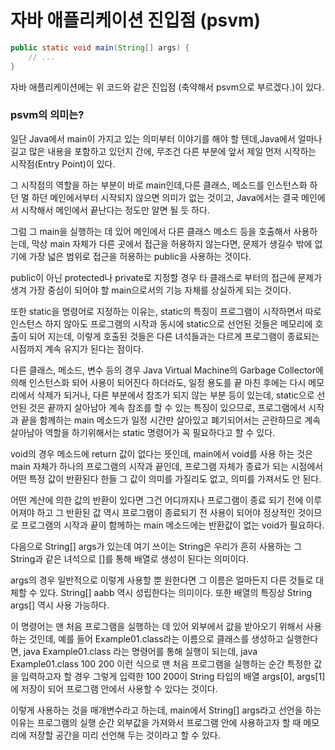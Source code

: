 # 자바 애플리케이션 진입점 (psvm)

```java
public static void main(String[] args) {
	// ...
}
```

자바 애플리케이션에는 위 코드와 같은 진입점 (축약해서 psvm으로 부르겠다.)이 있다. 



### psvm의 의미는?

일단 Java에서 main이 가지고 있는 의미부터 이야기를 해야 할 텐데,Java에서 얼마나 길고 많은 내용을 포함하고 있던지 간에, 무조건 다른 부분에 앞서 제일 먼저 시작하는 시작점(Entry Point)이 있다.

그 시작점의 역할을 하는 부분이 바로 main인데,다른 클래스, 메소드를 인스턴스화 하던 멀 하던 메인에서부터 시작되지 않으면 의미가 없는 것이고, Java에서는 결국 메인에서 시작해서 메인에서 끝난다는 정도만 알면 될 듯 하다.

그럼 그 main을 실행하는 데 있어 메인에서 다른 클래스 메소드 등을 호출해서 사용하는데, 막상 main 자체가 다른 곳에서 접근을 허용하지 않는다면, 문제가 생길수 밖에 없기에 가장 넓은 범위로 접근을 허용하는 public을 사용하는 것이다.

public이 아닌 protected나 private로 지정할 경우 타 클래스로 부터의 접근에 문제가 생겨 가장 중심이 되어야 할 main으로서의 기능 자체를 상실하게 되는 것이다.

또한 static을 명령어로 지정하는 이유는, static의 특징이 프로그램이 시작하면서 따로 인스턴스 하지 않아도 프로그램의 시작과 동시에 static으로 선언된 것들은 메모리에 호출이 되어 지는데, 이렇게 호출된 것들은 다른 녀석들과는 다르게 프로그램이 종료되는 시점까지 계속 유지가 된다는 점이다.

다른 클래스, 메소드, 변수 등의 경우 Java Virtual Machine의 Garbage Collector에 의해 인스턴스화 되어 사용이 되어진다 하더라도, 일정 용도를 끝 마친 후에는 다시 메모리에서 삭제가 되거나, 다른 부분에서 참조가 되지 않는 부분 등이 있는데, static으로 선언된 것은 끝까지 살아남아 계속 참조를 할 수 있는 특징이 있으므로, 프로그램에서 시작과 끝을 함께하는 main 메소드가 일정 시간만 살아있고 폐기되어서는 곤란하므로 계속 살아남아 역할을 하기위해서는 static 명령어가 꼭 필요하다고 할 수 있다.

void의 경우 메소드에 return 값이 없다는 뜻인데, main에서 void를 사용 하는 것은 main 자체가 하나의 프로그램의 시작과 끝인데, 프로그램 자체가 종료가 되는 시점에서 어떤 특정 값이 반환된다 한들 그 값이 의미를 가질리도 없고, 의미를 가져서도 안 된다.

어떤 계산에 의한 값의 반환이 있다면 그건 어디까지나 프로그램이 종료 되기 전에 이루어져야 하고 그 반환된 값 역시 프로그램이 종료되기 전 사용이 되어야 정상적인 것이므로 프로그램의 시작과 끝이 함께하는 main 메소드에는 반환값이 없는 void가 필요하다.

다음으로 String[] args가 있는데 여기 쓰이는 String은 우리가 흔히 사용하는 그 String과 같은 녀석으로 []를 통해 배열로 생성이 된다는 의미이다.

args의 경우 일반적으로 이렇게 사용할 뿐 원한다면 그 이름은 얼마든지 다른 것들로 대체할 수 있다. String[] aabb 역시 성립한다는 의미이다. 또한 배열의 특징상 String args[] 역시 사용 가능하다.

이 명령어는 맨 처음 프로그램을 실행하는 데 있어 외부에서 값을 받아오기 위해서 사용하는 것인데, 예를 들어 Example01.class라는 이름으로 클래스를 생성하고 실행한다면, java Example01.class 라는 명령어를 통해 실행이 되는데, java Example01.class 100 200 이런 식으로 맨 처음 프로그램을 실행하는 순간 특정한 값을 입력하고자 할 경우 그렇게 입력한 100 200이 String 타입의 배열 args[0], args[1]에 저장이 되어 프로그램 안에서 사용할 수 있다는 것이다.

이렇게 사용하는 것을 매개변수라고 하는데, main에서 String[] args라고 선언을 하는 이유는 프로그램의 실행 순간 외부값을 가져와서 프로그램 안에 사용하고자 할 때 메모리에 저장할 공간을 미리 선언해 두는 것이라고 할 수 있다.

